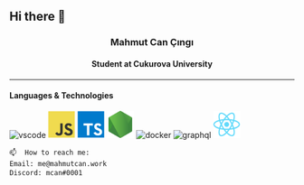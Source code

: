 <h2>Hi there 👋</h2>
<h3 align='center'>Mahmut Can Çıngı</h3>
<h4 align='center'>Student at Cukurova University</h4>
<hr />

<h4>Languages & Technologies</h4>
<div align='left'>
<img src='https://upload.wikimedia.org/wikipedia/commons/thumb/9/9a/Visual_Studio_Code_1.35_icon.svg/1024px-Visual_Studio_Code_1.35_icon.svg.png' width='48' alt='vscode' />
<img src='https://raw.githubusercontent.com/devicons/devicon/master/icons/javascript/javascript-original.svg' width='48' alt='javascript' />
<img src='https://raw.githubusercontent.com/devicons/devicon/master/icons/typescript/typescript-original.svg' width='48' alt='typescript' />
<img src='https://raw.githubusercontent.com/devicons/devicon/master/icons/nodejs/nodejs-original.svg' width='48' alt='nodejs' />
<img src='https://cdn4.iconfinder.com/data/icons/logos-and-brands/512/97_Docker_logo_logos-512.png' width='48' alt='docker' />
<img src='https://upload.wikimedia.org/wikipedia/commons/1/17/GraphQL_Logo.svg' width='48' alt='graphql' />
<img src='https://raw.githubusercontent.com/devicons/devicon/master/icons/react/react-original.svg' width='48' alt='react' />
</div>

```
📫  How to reach me: 
Email: me@mahmutcan.work
Discord: mcan#0001
```
